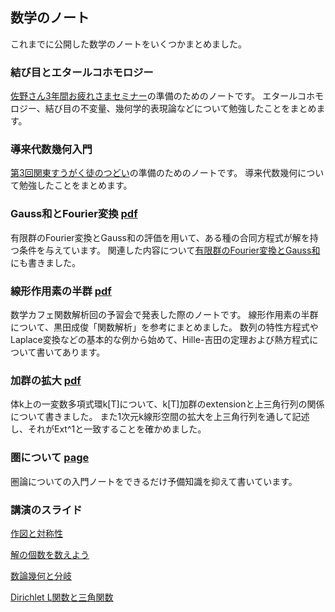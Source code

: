 ## 数学のノート

これまでに公開した数学のノートをいくつかまとめました。

### 結び目とエタールコホモロジー
[佐野さん3年間お疲れさまセミナー](https://connpass.com/event/114523/)の準備のためのノートです。
エタールコホモロジー、結び目の不変量、幾何学的表現論などについて勉強したことをまとめます。

### 導来代数幾何入門
[第3回関東すうがく徒のつどい](https://sites.google.com/view/kantotsudoi/ホーム?authuser=0)の準備のためのノートです。
導来代数幾何について勉強したことをまとめます。

### Gauss和とFourier変換 [pdf](gaussfourier.pdf)
有限群のFourier変換とGauss和の評価を用いて、ある種の合同方程式が解を持つ条件を与えています。
関連した内容について[有限群のFourier変換とGauss和](http://unaoya-pi.hatenablog.com/entry/gauss)にも書きました。

### 線形作用素の半群 [pdf](semigroup.pdf)
数学カフェ関数解析回の予習会で発表した際のノートです。
線形作用素の半群について、黒田成俊「関数解析」を参考にまとめました。
数列の特性方程式やLaplace変換などの基本的な例から始めて、Hille-吉田の定理および熱方程式について書いてあります。

### 加群の拡大 [pdf](extension.pdf)
体k上の一変数多項式環k\[T]について、k\[T]加群のextensionと上三角行列の関係について書きました。
また1次元k線形空間の拡大を上三角行列を通して記述し、それがExt^1と一致することを確かめました。

### 圏について [page](category.md)
圏論についての入門ノートをできるだけ予備知識を抑えて書いています。


### 講演のスライド
[作図と対称性](https://www.slideshare.net/NaoyaUmezaki/ss-80588003)

[解の個数を数えよう](https://speakerdeck.com/unaoya/jie-falsege-shu-woshu-eyou)

[数論幾何と分岐](https://speakerdeck.com/unaoya/shu-lun-ji-he-tofen-qi)

[Dirichlet L関数と三角関数](https://speakerdeck.com/unaoya/deirikurelguan-shu-tosan-jiao-guan-shu)

